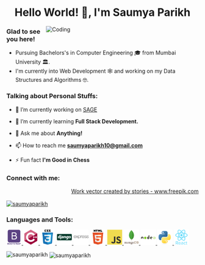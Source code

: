 <h1 align="center">Hello World! 👋, I'm Saumya Parikh</h1>
<!-- <h3 align="center">Aspiring Computer Engineer with a keen interest in coding.</h3> -->
 
<img align="right" alt="Coding" width="400" src="https://user-images.githubusercontent.com/53121709/141763256-a546fe68-d1ba-4c0f-a35d-6b32862f7a46.jpg">

### Glad to see you here! 

- Pursuing Bachelors's in Computer Engineering 🎓 from Mumbai University 🏛.
- I'm currently into Web Development 🕸️ and working on my Data Structures and Algorithms 🤓.

### Talking about Personal Stuffs:

- 🔭 I’m currently working on [SAGE](https://github.com/saumyaparikh/Sage)

- 🌱 I’m currently learning **Full Stack Development.**

- 💬 Ask me about **Anything!**

- 📫 How to reach me **saumyaparikh10@gmail.com**

- ⚡ Fun fact **I'm Good in Chess**

<h3 align="left">Connect with me:</h3>
<p align="right"><a  href="https://www.freepik.com/vectors/work">Work vector created by stories - www.freepik.com</a></p>
<p align="left">
<!--   <a href="https://twitter.com/saumyaaparikh" target="blank"><img align="center" src="https://cdn.jsdelivr.net/npm/simple-icons@3.0.1/icons/twitter.svg" alt="saumyaparikh" height="30" width="40" /></a> -->
<a href="https://linkedin.com/in/saumyaparikh" target="blank"><img align="center" src="https://cdn.jsdelivr.net/npm/simple-icons@3.0.1/icons/linkedin.svg" alt="saumyaparikh" height="30" width="40" /></a>
<!-- <a href="https://instagram.com/saumyaparikh" target="blank"><img align="center" src="https://cdn.jsdelivr.net/npm/simple-icons@3.0.1/icons/instagram.svg" alt="saumyaparikh" height="30" width="40" /></a> -->
<!-- <a href="https://twitter.com/saumyaaparikh" target="blank"><img align="center" src="https://raw.githubusercontent.com/rahuldkjain/github-profile-readme-generator/neutral-icons/src/images/icons/Social/twitter.svg" alt="saumyaaparikh" height="30" width="40" /></a>
<a href="https://linkedin.com/in/saumyaparikh" target="blank"><img align="center" src="https://raw.githubusercontent.com/rahuldkjain/github-profile-readme-generator/neutral-icons/src/images/icons/Social/linked-in-alt.svg" alt="saumyaparikh" height="30" width="40" /></a>
<a href="https://stackoverflow.com/users/saumyaparikh" target="blank"><img align="center" src="https://raw.githubusercontent.com/rahuldkjain/github-profile-readme-generator/neutral-icons/src/images/icons/Social/stack-overflow.svg" alt="saumyaparikh" height="30" width="40" /></a>
<a href="https://instagram.com/saumyaaparikh" target="blank"><img align="center" src="https://raw.githubusercontent.com/rahuldkjain/github-profile-readme-generator/neutral-icons/src/images/icons/Social/instagram.svg" alt="saumyaaparikh" height="30" width="40" /></a>
<a href="https://www.codechef.com/users/saumyaparikh" target="blank"><img align="center" src="https://cdn.jsdelivr.net/npm/simple-icons@3.1.0/icons/codechef.svg" alt="saumyaparikh" height="30" width="40" /></a>
<a href="https://www.hackerrank.com/saumyaparikh" target="blank"><img align="center" src="https://raw.githubusercontent.com/rahuldkjain/github-profile-readme-generator/neutral-icons/src/images/icons/Social/hackerrank.svg" alt="saumyaparikh" height="30" width="40" /></a>
<a href="https://codeforces.com/profile/saumyaparikh" target="blank"><img align="center" src="https://cdn.jsdelivr.net/npm/simple-icons@3.0.1/icons/codeforces.svg" alt="saumyaparikh" height="30" width="40" /></a> -->
</p>


<h3 align="left">Languages and Tools:</h3>
<p align="left"> <a href="https://getbootstrap.com" target="_blank"> <img src="https://raw.githubusercontent.com/devicons/devicon/master/icons/bootstrap/bootstrap-plain-wordmark.svg" alt="bootstrap" width="40" height="40"/> </a> <a href="https://www.w3schools.com/cpp/" target="_blank"> <img src="https://raw.githubusercontent.com/devicons/devicon/master/icons/cplusplus/cplusplus-original.svg" alt="cplusplus" width="40" height="40"/> </a> <a href="https://www.w3schools.com/css/" target="_blank"> <img src="https://raw.githubusercontent.com/devicons/devicon/master/icons/css3/css3-original-wordmark.svg" alt="css3" width="40" height="40"/> </a> <a href="https://www.djangoproject.com/" target="_blank"> <img src="https://raw.githubusercontent.com/devicons/devicon/master/icons/django/django-original.svg" alt="django" width="40" height="40"/> </a> <a href="https://expressjs.com" target="_blank"> <img src="https://raw.githubusercontent.com/devicons/devicon/master/icons/express/express-original-wordmark.svg" alt="express" width="40" height="40"/> </a> <a href="https://www.w3.org/html/" target="_blank"> <img src="https://raw.githubusercontent.com/devicons/devicon/master/icons/html5/html5-original-wordmark.svg" alt="html5" width="40" height="40"/> </a> <a href="https://developer.mozilla.org/en-US/docs/Web/JavaScript" target="_blank"> <img src="https://raw.githubusercontent.com/devicons/devicon/master/icons/javascript/javascript-original.svg" alt="javascript" width="40" height="40"/> </a> <a href="https://www.mongodb.com/" target="_blank"> <img src="https://raw.githubusercontent.com/devicons/devicon/master/icons/mongodb/mongodb-original-wordmark.svg" alt="mongodb" width="40" height="40"/> </a> <a href="https://nodejs.org" target="_blank"> <img src="https://raw.githubusercontent.com/devicons/devicon/master/icons/nodejs/nodejs-original-wordmark.svg" alt="nodejs" width="40" height="40"/> </a> <a href="https://www.python.org" target="_blank"> <img src="https://raw.githubusercontent.com/devicons/devicon/master/icons/python/python-original.svg" alt="python" width="40" height="40"/> </a> <a href="https://reactjs.org/" target="_blank"> <img src="https://raw.githubusercontent.com/devicons/devicon/master/icons/react/react-original-wordmark.svg" alt="react" width="40" height="40"/> </a> </p>

<p><img align="left" src="https://github-readme-stats.vercel.app/api/top-langs?username=saumyaparikh&show_icons=true&locale=en&layout=compact" alt="saumyaparikh" /></p>

<p>&nbsp;<img align="center" src="https://github-readme-stats.vercel.app/api?username=saumyaparikh&show_icons=true&locale=en" alt="saumyaparikh" /></p>
